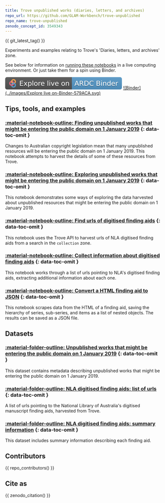 ```yaml
---
title: Trove unpublished works (diaries, letters, and archives)
repo_url: https://github.com/GLAM-Workbench/trove-unpublished
repo_name: trove-unpublished
zenodo_concept_id: 3549343
---
```


{{ git_latest_tag() }}

Experiments and examples relating to Trove's 'Diaries, letters, and archives' zone.

See below for information on [running these notebooks](#run-these-notebooks) in a live computing environment. Or just take them for a spin using Binder.

[![ARDC Binder](../images/explore-live-on-ardc-binder.svg)](https://binderhub.rc.nectar.org.au/v2/gh/GLAM-Workbench/{{repo_name}}/HEAD?urlpath=lab/tree/index.ipynb)
[![Binder](../images/Explore live on-Binder-579ACA.svg)](https://mybinder.org/v2/gh/GLAM-Workbench/{{repo_name}}/HEAD?urlpath=lab/tree/index.ipynb)

## Tips, tools, and examples

### [:material-notebook-outline: Finding unpublished works that might be entering the public domain on 1 January 2019](Finding-unpublished-works-entering-public-domain.md) {: data-toc-omit }

Changes to Australian copyright legislation mean that many unpublished resources will be entering the public domain on 1 January 2019. This notebook attempts to harvest the details of some of these resources from Trove.

### [:material-notebook-outline: Exploring unpublished works that might be entering the public domain on 1 January 2019](Exploring-unpublished-works-entering-public-domain.md) {: data-toc-omit }

This notebook demonstrates some ways of exploring the data harvested about unpublished resources that might be entering the public domain on 1 January 2019.

### [:material-notebook-outline: Find urls of digitised finding aids](find-finding-aids.md) {: data-toc-omit }

This notebook uses the Trove API to harvest urls of NLA digitised finding aids from a search in the `collection` zone.

### [:material-notebook-outline: Collect information about digitised finding aids](get-info-finding-aids.md) {: data-toc-omit }

This notebook works through a list of urls pointing to NLA's digitised finding aids, extracting additional information about each one.

### [:material-notebook-outline: Convert a HTML finding aid to JSON](convert-fa-to-json.md) {: data-toc-omit }

This notebook scrapes data from the HTML of a finding aid, saving the hierarchy of series, sub-series, and items as a list of nested objects. The results can be saved as a JSON file.

## Datasets

### [:material-folder-outline: Unpublished works that might be entering the public domain on 1 January 2019](unpublished-entering-pd.md) {: data-toc-omit }

This dataset contains metadata describing unpublished works that might be entering the public domain on 1 January 2019.

### [:material-folder-outline: NLA digitised finding aids: list of urls](finding-aids-urls.md) {: data-toc-omit }

A list of urls pointing to the National Library of Australia's digitised manuscript finding aids, harvested from Trove.

### [:material-folder-outline: NLA digitised finding aids: summary information](finding-aids-summary.md) {: data-toc-omit }

This dataset includes summary information describing each finding aid. 

## Contributors

{{ repo_contributors() }}

## Cite as

{{ zenodo_citation() }}
